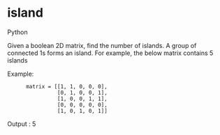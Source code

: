 # island
Python

Given a boolean 2D matrix, find the number of islands. A group of connected 1s forms an island. For example, the below matrix contains 5 islands

Example:

          matrix = [[1, 1, 0, 0, 0],
                    [0, 1, 0, 0, 1],
                    [1, 0, 0, 1, 1],
                    [0, 0, 0, 0, 0],
                    [1, 0, 1, 0, 1]]
Output : 5
